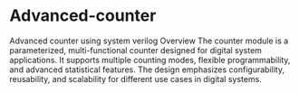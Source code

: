 # Advanced-counter
Advanced counter using system verilog
Overview
The counter module is a parameterized, multi-functional counter designed for digital system
applications. It supports multiple counting modes, flexible programmability, and advanced
statistical features. The design emphasizes configurability, reusability, and scalability for
different use cases in digital systems.
